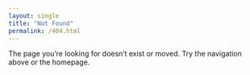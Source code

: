 ```yaml
---
layout: single
title: "Not Found"
permalink: /404.html
---
```


The page you’re looking for doesn’t exist or moved. Try the navigation above or the homepage.
